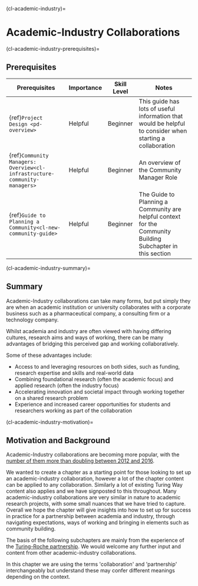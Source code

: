 (cl-academic-industry)=
# Academic-Industry Collaborations

(cl-academic-industry-prerequisites)=
## Prerequisites


| Prerequisites | Importance | Skill Level | Notes | 
| -------- | -------- | -------- |-------- |
| {ref}`Project Design <pd-overview>`  | Helpful    | Beginner     | This guide has lots of useful information that would be helpful to consider when starting a collaboration
| {ref}`Community Managers: Overview<cl-infrastructure-community-managers>` | Helpful  | Beginner | An overview of the Community Manager Role |
| {ref}`Guide to Planning a Community<cl-new-community-guide>` | Helpful | Beginner | The Guide to Planning a Community are helpful context for the Community Building Subchapter in this section |

(cl-academic-industry-summary)=
## Summary
Academic-Industry collaborations can take many forms, but put simply they are when an academic institution or university collaborates with a corporate business such as a pharmaceutical company, a consulting firm or a technology company. 

Whilst academia and industry are often viewed with having differing cultures, research aims and ways of working, there can be many advantages of bridging this perceived gap and working collaboratively. 

Some of these advantages include:
* Access to and leveraging resources on both sides, such as funding, research expertise and skills and real-world data
* Combining foundational research (often the academic focus) and applied research (often the industry focus)
* Accelerating innovation and societal impact through working together on a shared research problem
* Experience and increased career opportunities for students and researchers working as part of the collaboration

(cl-academic-industry-motivation)=
## Motivation and Background 
Academic-Industry collaborations are becoming more popular, with the [number of them more than doubling between 2012 and 2016](https://www.nature.com/nature-index/news-blog/the-shifting-corporate-academic-relationship-in-pictures). 

We wanted to create a chapter as a starting point for those looking to set up an academic-industry collaboration, however a lot of the chapter content can be applied to any collaboration. 
Similarly a lot of existing Turing Way content also applies and we have signposted to this throughout. 
Many academic-industry collaborations are very similar in nature to academic research projects, with some small nuances that we have tried to capture. 
Overall we hope the chapter will give insights into how to set up for success in practice for a partnership between academia and industry, through navigating expectations, ways of working and bringing in elements such as community building. 

The basis of the following subchapters are mainly from the experience of the [Turing-Roche partnership](https://www.turing.ac.uk/research/research-projects/alan-turing-institute-roche-strategic-partnership). 
We would welcome any further input and content from other academic-industry collaborations.

In this chapter we are using the terms 'collaboration' and 'partnership' interchangeably but understand these may confer different meanings depending on the context.
